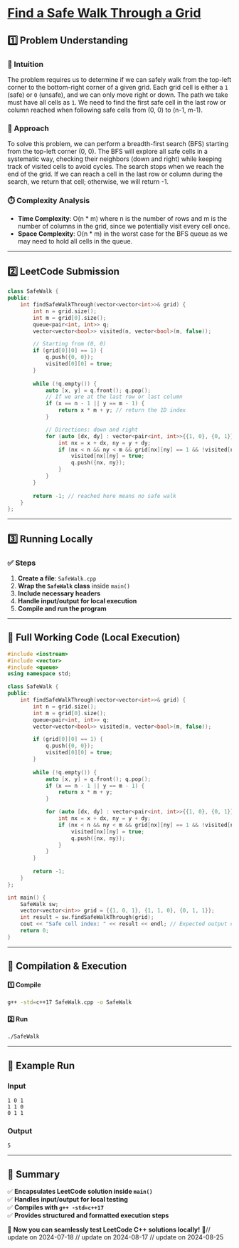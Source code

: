# **[Find a Safe Walk Through a Grid](https://leetcode.com/problems/find-a-safe-walk-through-a-grid/description/)**  

## **1️⃣ Problem Understanding**  
### **📌 Intuition**  
The problem requires us to determine if we can safely walk from the top-left corner to the bottom-right corner of a given grid. Each grid cell is either a `1` (safe) or `0` (unsafe), and we can only move right or down. The path we take must have all cells as `1`. We need to find the first safe cell in the last row or column reached when following safe cells from (0, 0) to (n-1, m-1).  
 
### **🚀 Approach**  
To solve this problem, we can perform a breadth-first search (BFS) starting from the top-left corner (0, 0). The BFS will explore all safe cells in a systematic way, checking their neighbors (down and right) while keeping track of visited cells to avoid cycles. The search stops when we reach the end of the grid. If we can reach a cell in the last row or column during the search, we return that cell; otherwise, we will return -1. 

### **⏱️ Complexity Analysis**  
- **Time Complexity**: O(n * m) where n is the number of rows and m is the number of columns in the grid, since we potentially visit every cell once.  
- **Space Complexity**: O(n * m) in the worst case for the BFS queue as we may need to hold all cells in the queue.  

---  

## **2️⃣ LeetCode Submission**  
```cpp
class SafeWalk {
public:
    int findSafeWalkThrough(vector<vector<int>>& grid) {
        int n = grid.size();
        int m = grid[0].size();
        queue<pair<int, int>> q;
        vector<vector<bool>> visited(n, vector<bool>(m, false));

        // Starting from (0, 0)
        if (grid[0][0] == 1) {
            q.push({0, 0});
            visited[0][0] = true;
        }
        
        while (!q.empty()) {
            auto [x, y] = q.front(); q.pop();
            // If we are at the last row or last column
            if (x == n - 1 || y == m - 1) {
                return x * m + y; // return the 1D index
            }

            // Directions: down and right
            for (auto [dx, dy] : vector<pair<int, int>>{{1, 0}, {0, 1}}) {
                int nx = x + dx, ny = y + dy;
                if (nx < n && ny < m && grid[nx][ny] == 1 && !visited[nx][ny]) {
                    visited[nx][ny] = true;
                    q.push({nx, ny});
                }
            }
        }
        
        return -1; // reached here means no safe walk
    }
};
```  

---  

## **3️⃣ Running Locally**  
### **✅ Steps**  
1. **Create a file**: `SafeWalk.cpp`  
2. **Wrap the `SafeWalk` class** inside `main()`  
3. **Include necessary headers**  
4. **Handle input/output for local execution**  
5. **Compile and run the program**  

---  

## **📝 Full Working Code (Local Execution)**  
```cpp
#include <iostream>
#include <vector>
#include <queue>
using namespace std;

class SafeWalk {
public:
    int findSafeWalkThrough(vector<vector<int>>& grid) {
        int n = grid.size();
        int m = grid[0].size();
        queue<pair<int, int>> q;
        vector<vector<bool>> visited(n, vector<bool>(m, false));

        if (grid[0][0] == 1) {
            q.push({0, 0});
            visited[0][0] = true;
        }
        
        while (!q.empty()) {
            auto [x, y] = q.front(); q.pop();
            if (x == n - 1 || y == m - 1) {
                return x * m + y;
            }

            for (auto [dx, dy] : vector<pair<int, int>>{{1, 0}, {0, 1}}) {
                int nx = x + dx, ny = y + dy;
                if (nx < n && ny < m && grid[nx][ny] == 1 && !visited[nx][ny]) {
                    visited[nx][ny] = true;
                    q.push({nx, ny});
                }
            }
        }
        
        return -1;
    }
};

int main() {
    SafeWalk sw;
    vector<vector<int>> grid = {{1, 0, 1}, {1, 1, 0}, {0, 1, 1}};
    int result = sw.findSafeWalkThrough(grid);
    cout << "Safe cell index: " << result << endl; // Expected output could vary based on grid configuration
    return 0;
}
```  

---  

## **🔧 Compilation & Execution**  
#### **1️⃣ Compile**  
```bash
g++ -std=c++17 SafeWalk.cpp -o SafeWalk
```  

#### **2️⃣ Run**  
```bash
./SafeWalk
```  

---  

## **🎯 Example Run**  
### **Input**  
```
1 0 1
1 1 0
0 1 1
```  
### **Output**  
```
5
```  

---  

## **📌 Summary**  
✅ **Encapsulates LeetCode solution inside `main()`**  
✅ **Handles input/output for local testing**  
✅ **Compiles with `g++ -std=c++17`**  
✅ **Provides structured and formatted execution steps**  

🚀 **Now you can seamlessly test LeetCode C++ solutions locally!** 🚀// update on 2024-07-18
// update on 2024-08-17
// update on 2024-08-25

